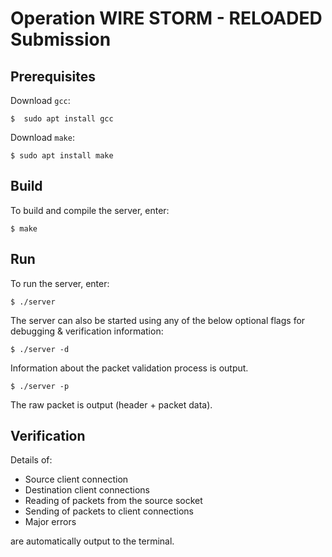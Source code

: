 # Operation WIRE STORM - RELOADED Submission

## Prerequisites
Download `gcc`:
```
$  sudo apt install gcc
```
Download `make`:
```
$ sudo apt install make
```

## Build
To build and compile the server, enter:
```
$ make
```
## Run
To run the server, enter:
```
$ ./server
```
The server can also be started using any of the below optional flags for debugging & verification information:

```
$ ./server -d
```
Information about the packet validation process is output.

```
$ ./server -p
```
The raw packet is output (header + packet data).

## Verification
Details of:
- Source client connection
- Destination client connections
- Reading of packets from the source socket
- Sending of packets to client connections
- Major errors

are automatically output to the terminal.
